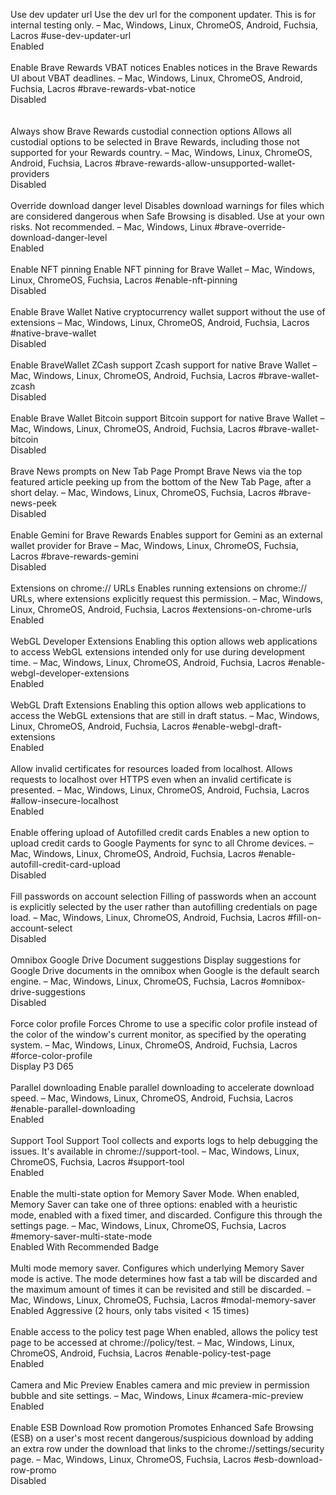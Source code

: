 Use dev updater url
Use the dev url for the component updater. This is for internal testing only. – Mac, Windows, Linux, ChromeOS, Android, Fuchsia, Lacros
#use-dev-updater-url<br>
Enabled<br><br>
Enable Brave Rewards VBAT notices
Enables notices in the Brave Rewards UI about VBAT deadlines. – Mac, Windows, Linux, ChromeOS, Android, Fuchsia, Lacros
#brave-rewards-vbat-notice<br>
Disabled<br><br><br>
Always show Brave Rewards custodial connection options
Allows all custodial options to be selected in Brave Rewards, including those not supported for your Rewards country. – Mac, Windows, Linux, ChromeOS, Android, Fuchsia, Lacros
#brave-rewards-allow-unsupported-wallet-providers<br>
Disabled<br><br>
Override download danger level
Disables download warnings for files which are considered dangerous when Safe Browsing is disabled. Use at your own risks. Not recommended. – Mac, Windows, Linux
#brave-override-download-danger-level<br>
Enabled<br><br>
Enable NFT pinning
Enable NFT pinning for Brave Wallet – Mac, Windows, Linux, ChromeOS, Fuchsia, Lacros
#enable-nft-pinning<br>
Disabled<br><br>
Enable Brave Wallet
Native cryptocurrency wallet support without the use of extensions – Mac, Windows, Linux, ChromeOS, Android, Fuchsia, Lacros
#native-brave-wallet<br>
Disabled<br><br>
Enable BraveWallet ZCash support
Zcash support for native Brave Wallet – Mac, Windows, Linux, ChromeOS, Android, Fuchsia, Lacros
#brave-wallet-zcash<br>
Disabled<br><br>
Enable Brave Wallet Bitcoin support
Bitcoin support for native Brave Wallet – Mac, Windows, Linux, ChromeOS, Android, Fuchsia, Lacros
#brave-wallet-bitcoin<br>
Disabled<br><br>
Brave News prompts on New Tab Page
Prompt Brave News via the top featured article peeking up from the bottom of the New Tab Page, after a short delay. – Mac, Windows, Linux, ChromeOS, Fuchsia, Lacros
#brave-news-peek<br>
Disabled<br><br>
Enable Gemini for Brave Rewards
Enables support for Gemini as an external wallet provider for Brave – Mac, Windows, Linux, ChromeOS, Fuchsia, Lacros
#brave-rewards-gemini<br>
Disabled<br><br>
Extensions on chrome:// URLs
Enables running extensions on chrome:// URLs, where extensions explicitly request this permission. – Mac, Windows, Linux, ChromeOS, Android, Fuchsia, Lacros
#extensions-on-chrome-urls<br>
Enabled<br><br>
WebGL Developer Extensions
Enabling this option allows web applications to access WebGL extensions intended only for use during development time. – Mac, Windows, Linux, ChromeOS, Android, Fuchsia, Lacros
#enable-webgl-developer-extensions<br>
Enabled<br><br>
WebGL Draft Extensions
Enabling this option allows web applications to access the WebGL extensions that are still in draft status. – Mac, Windows, Linux, ChromeOS, Android, Fuchsia, Lacros
#enable-webgl-draft-extensions<br>
Enabled<br><br>
Allow invalid certificates for resources loaded from localhost.
Allows requests to localhost over HTTPS even when an invalid certificate is presented. – Mac, Windows, Linux, ChromeOS, Android, Fuchsia, Lacros
#allow-insecure-localhost<br>
Enabled<br><br>
Enable offering upload of Autofilled credit cards
Enables a new option to upload credit cards to Google Payments for sync to all Chrome devices. – Mac, Windows, Linux, ChromeOS, Android, Fuchsia, Lacros
#enable-autofill-credit-card-upload<br>
Disabled<br><br>
Fill passwords on account selection
Filling of passwords when an account is explicitly selected by the user rather than autofilling credentials on page load. – Mac, Windows, Linux, ChromeOS, Android, Fuchsia, Lacros
#fill-on-account-select<br>
Disabled<br><br>
Omnibox Google Drive Document suggestions
Display suggestions for Google Drive documents in the omnibox when Google is the default search engine. – Mac, Windows, Linux, ChromeOS, Fuchsia, Lacros
#omnibox-drive-suggestions<br>
Disabled<br><br>
Force color profile
Forces Chrome to use a specific color profile instead of the color of the window's current monitor, as specified by the operating system. – Mac, Windows, Linux, ChromeOS, Android, Fuchsia, Lacros
#force-color-profile<br>
Display P3 D65<br><br>
Parallel downloading
Enable parallel downloading to accelerate download speed. – Mac, Windows, Linux, ChromeOS, Android, Fuchsia, Lacros
#enable-parallel-downloading<br>
Enabled<br><br>
Support Tool
Support Tool collects and exports logs to help debugging the issues. It's available in chrome://support-tool. – Mac, Windows, Linux, ChromeOS, Fuchsia, Lacros
#support-tool<br>
Enabled<br><br>
Enable the multi-state option for Memory Saver Mode.
When enabled, Memory Saver can take one of three options: enabled with a heuristic mode, enabled with a fixed timer, and discarded. Configure this through the settings page. – Mac, Windows, Linux, ChromeOS, Fuchsia, Lacros
#memory-saver-multi-state-mode<br>
Enabled With Recommended Badge<br><br>
Multi mode memory saver.
Configures which underlying Memory Saver mode is active. The mode determines how fast a tab will be discarded and the maximum amount of times it can be revisited and still be discarded. – Mac, Windows, Linux, ChromeOS, Fuchsia, Lacros
#modal-memory-saver<br>
Enabled Aggressive (2 hours, only tabs visited < 15 times)<br><br>
Enable access to the policy test page
When enabled, allows the policy test page to be accessed at chrome://policy/test. – Mac, Windows, Linux, ChromeOS, Android, Fuchsia, Lacros
#enable-policy-test-page<br>
Enabled<br><br>
Camera and Mic Preview
Enables camera and mic preview in permission bubble and site settings. – Mac, Windows, Linux
#camera-mic-preview<br>
Enabled<br><br>
Enable ESB Download Row promotion
Promotes Enhanced Safe Browsing (ESB) on a user's most recent dangerous/suspicious download by adding an extra row under the download that links to the chrome://settings/security page. – Mac, Windows, Linux, ChromeOS, Fuchsia, Lacros
#esb-download-row-promo<br>
Disabled<br><br>
